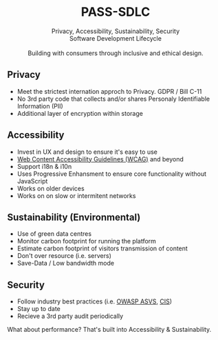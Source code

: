 <div align="center">
  <h1>PASS-SDLC</h1>
  Privacy, Accessibility, Sustainability, Security<br/>Software Development Lifecycle<br/><br/>
  Building with consumers through inclusive and ethical design.
</div>

## Privacy
- Meet the strictest internation approch to Privacy. GDPR / Bill C-11
- No 3rd party code that collects and/or shares Personaly Identifiable Information (PII)
- Additional layer of encryption within storage

## Accessibility
- Invest in UX and design to ensure it's easy to use
- [Web Content Accessibility Guidelines (WCAG)](https://www.w3.org/WAI/standards-guidelines/wcag/) and beyond
- Support i18n & i10n
- Uses Progressive Enhansment to ensure core functionality without JavaScript
- Works on older devices
- Works on on slow or intermitent networks

## Sustainability (Environmental)
- Use of green data centres
- Monitor carbon footprint for running the platform
- Estimate carbon footprint of visitors transmission of content
- Don't over resource (i.e. servers)
- Save-Data / Low bandwidth mode

## Security
- Follow industry best practices (i.e. [OWASP ASVS](https://github.com/OWASP/ASVS), [CIS](https://www.cisecurity.org))
- Stay up to date
- Recieve a 3rd party audit periodically

What about performance? That's built into Accessibility & Sustainability.
